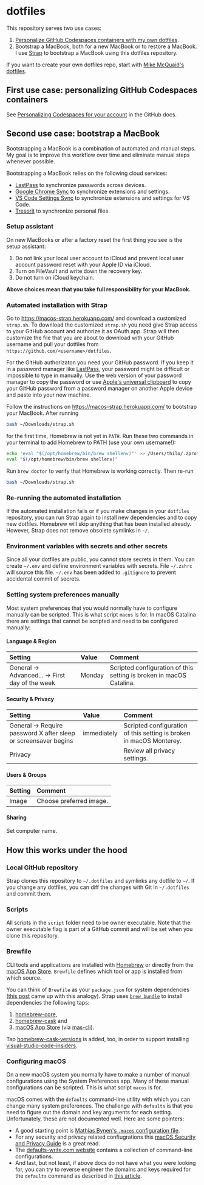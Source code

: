 # dotfiles

This repository serves two use cases:

1. [Personalize GitHub Codespaces containers with my own dotfiles](https://docs.github.com/en/github/developing-online-with-codespaces/personalizing-codespaces-for-your-account).
1. Bootstrap a MacBook, both for a new MacBook or to restore a MacBook. I use
   [Strap](https://github.com/MikeMcQuaid/strap) to bootstrap a MacBook using
   this dotfiles repository.

If you want to create your own dotfiles repo, start with
[Mike McQuaid's dotfiles](https://github.com/MikeMcQuaid/dotfiles).

## First use case: personalizing GitHub Codespaces containers

See
[Personalizing Codespaces for your account](https://docs.github.com/en/codespaces/customizing-your-codespace/personalizing-codespaces-for-your-account)
in the GitHub docs.

## Second use case: bootstrap a MacBook

Bootstrapping a MacBook is a combination of automated and manual steps. My goal
is to improve this workflow over time and eliminate manual steps whenever
possible.

Bootstrapping a MacBook relies on the following cloud services:

- [LastPass](https://www.lastpass.com/) to synchronize passwords across devices.
- [Google Chrome Sync](https://support.google.com/chrome/answer/185277?) to
  synchronize extensions and settings.
- [VS Code Settings Sync](https://code.visualstudio.com/docs/editor/settings-sync)
  to synchronize extensions and settings for VS Code.
- [Tresorit](https://tresorit.com/) to synchronize personal files.

### Setup assistant

On new MacBooks or after a factory reset the first thing you see is the setup
assistant:

1. Do not link your local user account to iCloud and prevent local user account
   password reset with your Apple ID via iCloud.
1. Turn on FileVault and write down the recovery key.
1. Do not turn on iCloud keychain.

**Above choices mean that you take full responsibility for your MacBook.**

### Automated installation with Strap

Go to https://macos-strap.herokuapp.com/ and download a customized `strap.sh`.
To download the customized `strap.sh` you need give Strap access to your GitHub
account and authorize it as OAuth app. Strap will then customize the file that
you are about to download with your GitHub username and pull your dotfiles from
`https://github.com/<username>/dotfiles`.

For the GitHub authorizaton you need your GitHub password. If you keep it in a
password manager like [LastPass](https://www.lastpass.com/), your password might
be difficult or impossible to type in manually. Use the web version of your
password manager to copy the password or use
[Apple's universal clipboard](https://support.apple.com/en-us/HT209460) to copy
your GitHub password from a password manager on another Apple device and paste
into your new machine.

Follow the instructions on https://macos-strap.herokuapp.com/ to bootstrap your
MacBook. After running

```bash
bash ~/Downloads/strap.sh
```

for the first time, Homebrew is not yet in `PATH`. Run these two commands in
your terminal to add Homebrew to PATH (use your own username!):

```bash
echo 'eval "$(/opt/homebrew/bin/brew shellenv)"' >> /Users/thilo/.zprofile
eval "$(/opt/homebrew/bin/brew shellenv)"
```

Run `brew doctor` to verify that Homebrew is working correctly. Then re-run

```bash
bash ~/Downloads/strap.sh
```

### Re-running the automated installation

If the automated installation fails or if you make changes in your `dotfiles`
repository, you can run Strap again to install new dependencies and to copy new
dotfiles. Homebrew will skip anything that has been installed already. However,
Strap does not remove obsolete symlinks in `~/`.

### Environment variables with secrets and other secrets

Since all your dotfiles are public, you cannot store secrets in them. You can
create `~/.env` and define environment variables with secrets. File `~/.zshrc`
will source this file. `~/.env` has been added to `.gitignore` to prevent
accidental commit of secrets.

### Setting system preferences manually

Most system preferences that you would normally have to configure manually can
be scripted. This is what script `macos` is for. In macOS Catalina there are
settings that cannot be scripted and need to be configured manually:

#### Language & Region

| Setting                                       | Value  | Comment                                                             |
| :-------------------------------------------- | :----- | :------------------------------------------------------------------ |
| General → Advanced... → First day of the week | Monday | Scripted configuration of this setting is broken in macOS Catalina. |

#### Security & Privacy

| Setting                                                        | Value       | Comment                                                             |
| :------------------------------------------------------------- | :---------- | :------------------------------------------------------------------ |
| General → Require password X after sleep or screensaver begins | immediately | Scripted configuration of this setting is broken in macOS Monterey. |
| Privacy                                                        |             | Review all privacy settings.                                        |

#### Users & Groups

| Setting | Comment                 |
| :------ | :---------------------- |
| Image   | Choose preferred image. |

#### Sharing

Set computer name.

## How this works under the hood

### Local GitHub repository

Strap clones this repository to `~/.dotfiles` and symlinks any dotfile to `~/`.
If you change any dotfiles, you can diff the changes with Git in `~/.dotfiles`
and commit them.

### Scripts

All scripts in the `script` folder need to be owner executable. Note that the
owner executable flag is part of a GitHub commit and will be set when you clone
this repository.

### Brewfile

CLI tools and applications are installed with [Homebrew](https://brew.sh/) or
directly from the [macOS App Store](http://www.apple.com/mac/app-store).
`Brewfile` defines which tool or app is installed from which source.

You can think of `Brewfile` as your `package.json` for system dependencies
([this post](https://thoughtbot.com/blog/brewfile-a-gemfile-but-for-homebrew)
came up with this analogy). Strap uses
[`brew bundle`](https://github.com/Homebrew/homebrew-bundle) to install
dependencies the following taps:

1. [homebrew-core](https://github.com/Homebrew/homebrew-core),
1. [homebrew-cask](https://github.com/Homebrew/homebrew-cask) and
1. [macOS App Store](http://www.apple.com/mac/app-store) (via
   [mas-cli](https://github.com/mas-cli/mas)).

Tap [homebrew-cask-versions](https://github.com/Homebrew/homebrew-cask-versions)
is added, too, in order to support installing
[visual-studio-code-insiders](https://github.com/Homebrew/homebrew-cask-versions/blob/master/Casks/visual-studio-code-insiders.rb).

### Configuring macOS

On a new macOS system you normally have to make a number of manual
configurations using the System Preferences app. Many of these manual
configurations can be scripted. This is what script `macos` is for.

macOS comes with the `defaults` command-line utility with which you can change
many system preferences. The challenge with `defaults` is that you need to
figure out the domain and key arguments for each setting. Unfortunately, these
are not documented well. Here are some pointers:

- A good starting point is
  [Mathias Bynen's `.macos` configuration file](https://github.com/mathiasbynens/dotfiles/blob/master/.macos).
- For any security and privacy related confiugrations this
  [macOS Security and Privacy Guide](https://github.com/drduh/macOS-Security-and-Privacy-Guide)
  is a great read.
- The [defaults-write.com website](https://www.defaults-write.com/) contains a
  collection of command-line configurations.
- And last, but not least, if above docs do not have what you were looking for,
  you can try to reverse engineer the domains and keys required for the
  `defaults` command as described in
  [this article](https://pawelgrzybek.com/change-macos-user-preferences-via-command-line/).
